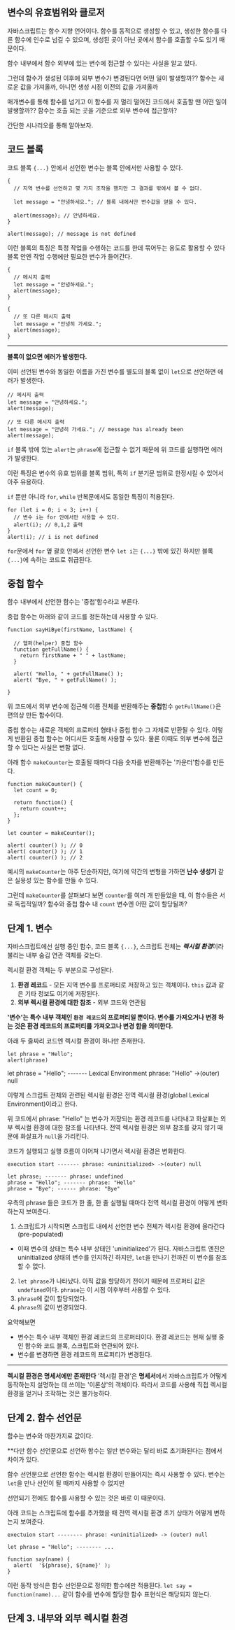 ## 변수의 유효범위와 클로저
자바스크립트는 함수 지향 언어이다. 함수를 동적으로 생성할 수 있고, 생성한 함수를 다른 함수에 인수로 넘길 수 있으며, 생성된 곳이 아닌 곳에서 함수를 호출할 수도 있기 때문이다.

함수 내부에서 함수 외부에 있는 변수에 접근할 수 있다는 사실을 알고 있다.

그런데 함수가 생성된 이후에 외부 변수가 변경된다면 어떤 일이 발생할까?? 함수는 새로운 값을 가져올까, 아니면 생성 시점 이전의 값을 가져올까

매개변수를 통해 함수를 넘기고 이 함수를 저 멀리 떨어진 코드에서 호출할 땐 어떤 일이 발쌩할까?? 함수는 호출 되는 곳을 기준으로 외부 변수에 접근할까?

간단한 시나리오를 통해 알아보자.

## 코드 블록

코드 블록 `{...}` 안에서 선언한 변수는 블록 안에서만 사용할 수 있다.

    {
      // 지역 변수를 선언하고 몇 가지 조작을 했지만 그 결과를 밖에서 볼 수 없다.

      let message = "안녕하세요."; // 블록 내에서만 변수값을 얻을 수 있다.

      alert(message); // 안녕하세요.
    }

    alert(message); // message is not defined

이런 블록의 특징은 특정 작업을 수행하는 코드를 한데 묶어두는 용도로 활용할 수 있다 블록 안엔 작업 수행에만 필요한 변수가 들어간다.

    {
      // 메시지 출력
      let message = "안녕하세요.";
      alert(message);
    }

    {
      // 또 다른 메시지 출력
      let message = "안녕히 가세요.";
      alert(message);
    }

---
**블록이 없으면 에러가 발생한다.**

이미 선언된 변수와 동일한 이름을 가진 변수를 별도의 블록 없이 `let`으로 선언하면 에러가 발생한다.

    // 메시지 출력
    let message = "안녕하세요.";
    alert(message);

    // 또 다른 메시지 출력
    let message = "안녕히 가세요."; // message has already been 
    alert(message);

`if` 블록 밖에 있는 `alert`는 `phrase`에 접근할 수 없기 때문에 위 코드를 실행하면 에러가 발생한다.

이런 특징은 변수의 유효 범위를 블록 범위, 특히 `if` 분기문 범위로 한정시킬 수 있어서 아주 유용하다.

`if` 뿐만 아니라 `for`, `while` 반복문에서도 동일한 특징이 적용된다.

    for (let i = 0; i < 3; i++) {
      // 변수 i는 for 안에서만 사용할 수 있다.
      alert(i); // 0,1,2 출력
    }
    alert(i); // i is not defined

`for`문에서 `for` 옆 괄호 안에서 선언한 변수 `let i`는 `{...}` 밖에 있긴 하지만 블록 `{...}`에 속하는 코드로 취급된다.

## 중첩 함수

함수 내부에서 선언한 함수는 '중첩'함수라고 부른다.

중첩 함수는 아래와 같이 코드를 정돈하는데 사용할 수 있다.

    function sayHiBye(firstName, lastName) {

      // 헬퍼(helper) 중첩 함수
      function getFullName() {
        return firstName + " " + lastName;
      }

      alert( "Hello, " + getFullName() );
      alert( "Bye, " + getFullName() );

    }

위 코드에서 외부 변수에 접근해 이름 전체를 반환해주는 **중첩**함수 `getFullName()`은 편의상 만든 함수이다.

중첩 함수는 새로운 객체의 프로퍼티 형태나 중첩 함수 그 자체로 반환될 수 있다. 이렇게 반환된 중첩 함수는 어디서든 호출해 사용할 수 있다. 물론 이때도 외부 변수에 접근할 수 있다는 사실은 변함 없다.

아래 함수 `makeCounter`는 호출될 때마다 다음 숫자를 반환해주는 '카운터'함수를 만든다.

    function makeCounter() {
      let count = 0;

      return function() {
        return count++;
      };
    }

    let counter = makeCounter();

    alert( counter() ); // 0
    alert( counter() ); // 1
    alert( counter() ); // 2

예시의 `makeCounter`는 아주 단순하지만, 여기에 약간의 변형을 가하면 **난수 생성기** 같은 실용성 있는 함수를 만들 수 있다.

그런데 `makeCounter`를 살펴보다 보면 `counter`를 여러 개 만들었을 때, 이 함수들은 서로 독립적일까? 함수와 중첩 함수 내 `count` 변수엔 어떤 값이 할당될까?


## 단계 1. 변수

자바스크립트에선 실행 중인 함수, 코드 블록 `{...}`, 스크립트 전체는 ***렉시컬 환경***이라 불리는 내부 숨김 연관 객체를 갖는다.

렉시컬 환경 객체는 두 부분으로 구성된다.

1. **환경 레코드** - 모든 지역 변수를 프로퍼티로 저장하고 있는 객체이다. `this` 값과 같은 기타 정보도 여기에 저장된다.
2. **외부 렉시컬 환경에 대한 참조** - 외부 코드와 연관됨

**'변수'는 특수 내부 객체인 `환경 레코드`의 프로퍼티일 뿐이다. 변수를 가져오거나 변경 하는 것은 환경 레코드의 프로퍼티를 가져오고나 변경 함을 의미한다.**

아래 두 줄짜리 코드엔 렉시컬 환경이 하나만 존재한다.

    let phrase = "Hello";
    alert(phrase)

let phrase = "Hello"; ------- Lexical Environment phrase: "Hello" ->(outer) null

이렇게 스크립트 전체와 관련된 렉시컬 환경은 전역 렉시컬 환경(global Lexical Environment)이라고 한다.

위 코드에서 phrase: "Hello" 는 변수가 저장되는 환경 레코드를 나타내고 화살표는 외부 렉시컬 환경에 대한 참조를 나타낸다. 전역 렉시컬 환경은 외부 참조를 갖지 않기 때문에 화살표가 `null`을 가리킨다.

코드가 실행되고 실행 흐름이 이어져 나가면서 렉시컬 환경은 변화한다.

    execution start ------- phrase: <uninitialized> ->(outer) null
    
    let phrase; ------- phrase: undefined
    phrase = "Hello"; ------- phrase: "Hello"
    phrase = "Bye"; ------ phrase: "Bye"

우측의 phrase 들은 코드가 한 줄, 한 줄 실행될 때마다 전역 렉시컬 환경이 어떻게 변화하는지 보여준다.

1. 스크립트가 시작되면 스크립트 내에서 선언한 변수 전체가 렉시컬 환경에 올라간다(pre-populated)
- 이때 변수의 상태는 특수 내부 상태인 'uninitialized'가 된다. 자바스크립트 엔진은 uninitialized 상태의 변수를 인지하긴 하지만, `let`을 만나기 전까진 이 변수를 참조할 수 없다.

2. `let phrase`가 나타났다. 아직 값을 할당하기 전이기 때문에 프로퍼티 값은 `undefined`이다. `phrase`는 이 시점 이후부터 사용할 수 있다.
3. `phrase`에 값이 할당되었다.
4. `phrase`의 값이 변경되었다.

요약해보면    
- 변수는 특수 내부 객체인 환경 레코드의 프로퍼티이다. 환경 레코드는 현재 실행 중인 함수와 코드 블록, 스크립트와 연관되어 있다.
- 변수를 변경하면 환경 레코드의 프로퍼티가 변경된다.

---
**렉시컬 환경은 명세서에만 존재한다**
'렉시컬 환경'은 **명세서**에서 자바스크립트가 어떻게 동작하는지 설명하는 데 쓰이는 '이론상'의 객체이다. 따라서 코드를 사용해 직접 렉시컬 환경을 얻거나 조작하는 것은 불가능하다.

## 단계 2. 함수 선언문

함수는 변수와 마찬가지로 값이다.

**다만 함수 선언문으로 선언하 함수는 일반 변수와는 달리 바로 초기화된다는 점에서 차이가 있다.

함수 선언문으로 선언한 함수는 렉시컬 환경이 만들어지는 즉시 사용할 수 있다. 변수는 `let`을 만나 선언이 될 때까지 사용할 수 없지만

선언되기 전에도 함수를 사용할 수 있는 것은 바로 이 때문이다.

아래 코드는 스크립트에 함수를 추가했을 때 전역 렉시컬 환경 초기 상태가 어떻게 변하는지 보여준다.

    exectuion start -------- phrase: <uninitialized> -> (outer) null

    let phrase = "Hello"; -------- ...

    function say(name) {
      alert(  '${phrase}, ${name}' );
    }

이런 동작 방식은 함수 선언문으로 정의한 함수에만 적용된다. `let say = function(name)...` 같이 함수를 변수에 할당한 함수 표현식은 해당되지 않는다.

## 단계 3. 내부와 외부 렉시컬 환경

